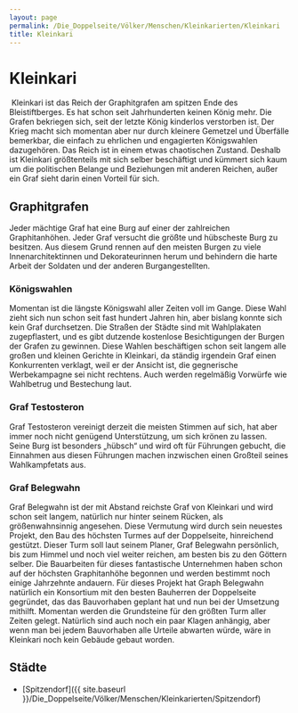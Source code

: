 ```yaml
---
layout: page
permalink: /Die_Doppelseite/Völker/Menschen/Kleinkarierten/Kleinkari
title: Kleinkari
---
```


# Kleinkari

<img alt="" src="{{ site.baseurl }}/assets/images/wappen/nrm/kleinkari.jpg" />
Kleinkari ist das Reich der Graphitgrafen am spitzen Ende des Bleistiftberges. Es hat schon seit Jahrhunderten keinen König mehr. Die Grafen bekriegen sich, seit der letzte König kinderlos verstorben ist. Der Krieg macht sich momentan aber nur durch kleinere Gemetzel und Überfälle bemerkbar, die einfach zu ehrlichen und engagierten Königswahlen dazugehören. Das Reich ist in einem etwas chaotischen Zustand. Deshalb ist Kleinkari größtenteils mit sich selber beschäftigt und kümmert sich kaum um die politischen Belange und Beziehungen mit anderen Reichen, außer ein Graf sieht darin einen Vorteil für sich.

## Graphitgrafen

Jeder mächtige Graf hat eine Burg auf einer der zahlreichen Graphitanhöhen. Jeder Graf versucht die größte und hübscheste Burg zu besitzen. Aus diesem Grund rennen auf den meisten Burgen zu viele Innenarchitektinnen und Dekorateurinnen herum und behindern die harte Arbeit der Soldaten und der anderen Burgangestellten.

### Königswahlen

Momentan ist die längste Königswahl aller Zeiten voll im Gange. Diese Wahl zieht sich nun schon seit fast hundert Jahren hin, aber bislang konnte sich kein Graf durchsetzen. Die Straßen der Städte sind mit Wahlplakaten zugepflastert, und es gibt dutzende kostenlose Besichtigungen der Burgen der Grafen zu gewinnen. Diese Wahlen beschäftigen schon seit langem alle großen und kleinen Gerichte in Kleinkari, da ständig irgendein Graf einen Konkurrenten verklagt, weil er der Ansicht ist, die gegnerische Werbekampagne sei nicht rechtens. Auch werden regelmäßig Vorwürfe wie Wahlbetrug und Bestechung laut.

### Graf Testosteron

Graf Testosteron vereinigt derzeit die meisten Stimmen auf sich, hat aber immer noch nicht genügend Unterstützung, um sich krönen zu lassen. Seine Burg ist besonders &bdquo;hübsch&ldquo; und wird oft für Führungen gebucht, die Einnahmen aus diesen Führungen machen inzwischen einen Großteil seines Wahlkampfetats aus.

### Graf Belegwahn

Graf Belegwahn ist der mit Abstand reichste Graf von Kleinkari und wird schon seit langem, natürlich nur hinter seinem Rücken, als größenwahnsinnig angesehen. Diese Vermutung wird durch sein neuestes Projekt, den Bau des höchsten Turmes auf der Doppelseite, hinreichend gestützt. Dieser Turm soll laut seinem Planer, Graf Belegwahn persönlich, bis zum Himmel und noch viel weiter reichen, am besten bis zu den Göttern selber. Die Bauarbeiten für dieses fantastische Unternehmen haben schon auf der höchsten Graphitanhöhe begonnen und werden bestimmt noch einige Jahrzehnte andauern. Für dieses Projekt hat Graph Belegwahn natürlich ein Konsortium mit den besten Bauherren der Doppelseite gegründet, das das Bauvorhaben geplant hat und nun bei der Umsetzung mithilft. Momentan werden die Grundsteine für den größten Turm aller Zeiten gelegt. Natürlich sind auch noch ein paar Klagen anhängig, aber wenn man bei jedem Bauvorhaben alle Urteile abwarten würde, wäre in Kleinkari noch kein Gebäude gebaut worden.

## Städte

- [Spitzendorf]({{ site.baseurl }}/Die_Doppelseite/Völker/Menschen/Kleinkarierten/Spitzendorf)

